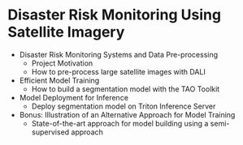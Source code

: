 # Disaster Risk Monitoring Using Satellite Imagery

- Disaster Risk Monitoring Systems and Data Pre-processing
    - Project Motivation
    - How to pre-process large satellite images with DALI
- Efficient Model Training
    - How to build a segmentation model with the TAO Toolkit
- Model Deployment for Inference
  - Deploy segmentation model on Triton Inference Server
- Bonus: Illustration of an Alternative Approach for Model Training
  - State-of-the-art approach for model building using a semi-supervised approach